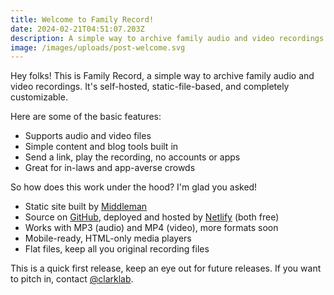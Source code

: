 ```yaml
---
title: Welcome to Family Record!
date: 2024-02-21T04:51:07.203Z
description: A simple way to archive family audio and video recordings.
image: /images/uploads/post-welcome.svg
---
```

Hey folks! This is Family Record, a simple way to archive family audio and video recordings. It's self-hosted, static-file-based, and completely customizable.

Here are some of the basic features:

* Supports audio and video files
* Simple content and blog tools built in
* Send a link, play the recording, no accounts or apps
* Great for in-laws and app-averse crowds

So how does this work under the hood? I'm glad you asked!

* Static site built by [Middleman](https://middlemanapp.com/)
* Source on [GitHub](https://github.com/clarklab/family-record), deployed and hosted by [Netlify](https://netlify.com) (both free)
* Works with MP3 (audio) and MP4 (video), more formats soon
* Mobile-ready, HTML-only media players
* Flat files, keep all you original recording files

This is a quick first release, keep an eye out for future releases. If you want to pitch in, contact <a href="https://twitter.com/clarklab">@clarklab</a>.
